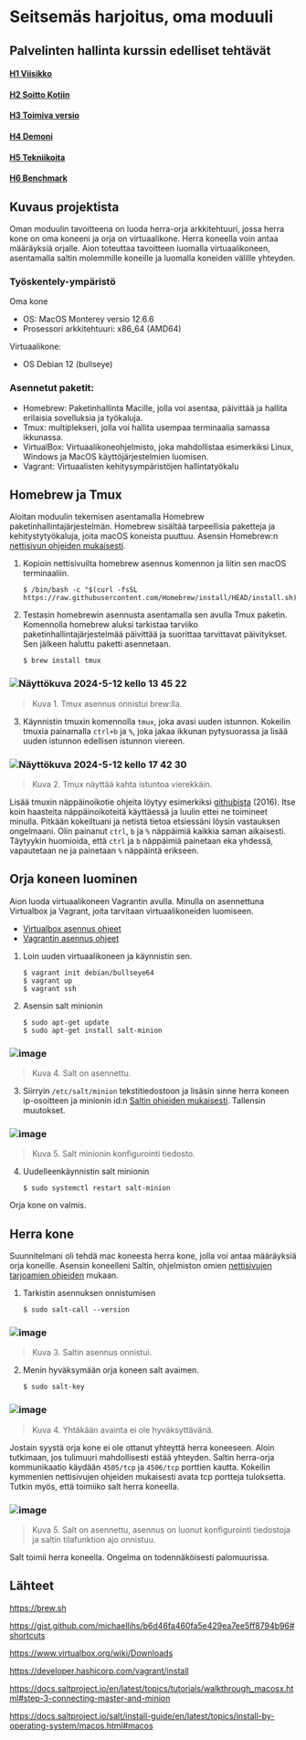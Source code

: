 # Seitsemäs harjoitus, oma moduuli
## Palvelinten hallinta kurssin edelliset tehtävät
#### [H1 Viisikko](https://github.com/Lambizzzz/infra-as-code/blob/main/h1-Viisikko.md)
#### [H2 Soitto Kotiin](https://github.com/Lambizzzz/infra-as-code/blob/main/h2-Soitto-kotiin.md)
#### [H3 Toimiva versio](https://github.com/Lambizzzz/infra-as-code/blob/main/h3-Toimiva-versio.md)
#### [H4 Demoni](https://github.com/Lambizzzz/infra-as-code/blob/main/h4-Demoni.md)
#### [H5 Tekniikoita](https://github.com/Lambizzzz/infra-as-code/blob/main/h5-Tekniikoita.md)
#### [H6 Benchmark](https://github.com/Lambizzzz/infra-as-code/blob/main/h6-Benchmark.md)

## Kuvaus projektista
Oman moduulin tavoitteena on luoda herra-orja arkkitehtuuri, jossa herra kone on oma koneeni ja orja on virtuaalikone. Herra koneella voin antaa määräyksiä orjalle. Aion toteuttaa tavoitteen luomalla virtuaalikoneen, asentamalla saltin molemmille koneille ja luomalla koneiden välille yhteyden.

### Työskentely-ympäristö
Oma kone
- OS: MacOS Monterey versio 12.6.6
- Prosessori arkkitehtuuri: x86_64 (AMD64)

Virtuaalikone:
- OS Debian 12 (bullseye)

### Asennetut paketit:
- Homebrew: Paketinhallinta Macille, jolla voi asentaa, päivittää ja hallita erilaisia ​​sovelluksia ja työkaluja.
- Tmux: multiplekseri, jolla voi hallita usempaa terminaalia samassa ikkunassa.
- VirtualBox: Virtuaalikoneohjelmisto, joka mahdollistaa esimerkiksi Linux, Windows ja MacOS käyttöjärjestelmien luomisen.
- Vagrant: Virtuaalisten kehitysympäristöjen hallintatyökalu

## Homebrew ja Tmux
Aloitan moduulin tekemisen asentamalla Homebrew paketinhallintajärjestelmän. Homebrew sisältää tarpeellisia paketteja ja kehitystytyökaluja, joita macOS koneista puuttuu. Asensin Homebrew:n [nettisivun ohjeiden mukaisesti](https://brew.sh). 
1. Kopioin nettisivuilta homebrew asennus komennon ja liitin sen macOS terminaaliin.

       $ /bin/bash -c "$(curl -fsSL https://raw.githubusercontent.com/Homebrew/install/HEAD/install.sh)"

2. Testasin homebrewin asennusta asentamalla sen avulla Tmux paketin. Komennolla homebrew aluksi tarkistaa tarviiko paketinhallintajärjestelmää päivittää ja suorittaa tarvittavat päivitykset. Sen jälkeen haluttu paketti asennetaan.

       $ brew install tmux

### ![Näyttökuva 2024-5-12 kello 13 45 22](https://github.com/Lambizzzz/infra-as-code/assets/148875838/369e6dd4-e489-4f1f-800e-577095050a1a)

> Kuva 1. Tmux asennus onnistui brew:lla.

3. Käynnistin tmuxin komennolla `tmux`, joka avasi uuden istunnon. Kokeilin tmuxia painamalla `ctrl+b` ja `%`, joka jakaa ikkunan pytysuorassa ja lisää uuden istunnon edellisen istunnon viereen.

### ![Näyttökuva 2024-5-12 kello 17 42 30](https://github.com/Lambizzzz/infra-as-code/assets/148875838/b085fc50-67ad-4652-89e3-3de24d529779)

> Kuva 2. Tmux näyttää kahta istuntoa vierekkäin.

Lisää tmuxin näppäinoikotie ohjeita löytyy esimerkiksi [githubista](https://gist.github.com/michaellihs/b6d46fa460fa5e429ea7ee5ff8794b96#shortcuts) (2016). Itse koin haasteita näppäinoikoteitä käyttäessä ja luulin ettei ne toimineet minulla. Pitkään kokeiltuani ja netistä tietoa etsiessäni löysin vastauksen ongelmaani. Olin painanut `ctrl`, `b` ja `%` näppäimiä kaikkia saman aikaisesti. Täytyykin huomioida, että `ctrl` ja `b` näppäimiä painetaan eka yhdessä, vapautetaan ne ja painetaan `%` näppäintä erikseen. 

## Orja koneen luominen
Aion luoda virtuaalikoneen Vagrantin avulla. Minulla on asennettuna Virtualbox ja Vagrant, joita tarvitaan virtuaalikoneiden luomiseen.
- [Virtualbox asennus ohjeet](https://www.virtualbox.org/wiki/Downloads)
- [Vagrantin asennus ohjeet](https://developer.hashicorp.com/vagrant/install)
  
1. Loin uuden virtuaalikoneen ja käynnistin sen.

       $ vagrant init debian/bullseye64
       $ vagrant up
       $ vagrant ssh

2. Asensin salt minionin

       $ sudo apt-get update
       $ sudo apt-get install salt-minion

### ![image](https://github.com/Lambizzzz/infra-as-code/assets/148875838/13bb5375-0f6a-4f4a-99c8-0866d1acc673)

> Kuva 4. Salt on asennettu.

3. Siirryin `/etc/salt/minion` tekstitiedostoon ja lisäsin sinne herra koneen ip-osoitteen ja minionin id:n [Saltin ohjeiden mukaisesti](https://docs.saltproject.io/en/latest/topics/tutorials/walkthrough_macosx.html#step-3-connecting-master-and-minion). Tallensin muutokset.

### ![image](https://github.com/Lambizzzz/infra-as-code/assets/148875838/73890989-9eec-4d92-8d95-9d4b2d93179f)

> Kuva 5. Salt minionin konfigurointi tiedosto.

4. Uudelleenkäynnistin salt minionin

       $ sudo systemctl restart salt-minion

Orja kone on valmis.

## Herra kone
Suunnitelmani oli tehdä mac koneesta herra kone, jolla voi antaa määräyksiä orja koneille. Asensin koneelleni Saltin, ohjelmiston omien [nettisivujen tarjoamien ohjeiden](https://docs.saltproject.io/salt/install-guide/en/latest/topics/install-by-operating-system/macos.html#macos) mukaan.

1. Tarkistin asennuksen onnistumisen

       $ sudo salt-call --version

### ![image](https://github.com/Lambizzzz/infra-as-code/assets/148875838/d6735053-cf77-47d6-9886-21c07df019c4)

> Kuva 3. Saltin asennus onnistui.

2. Menin hyväksymään orja koneen salt avaimen.

       $ sudo salt-key
### ![image](https://github.com/Lambizzzz/infra-as-code/assets/148875838/4af29390-2cec-48b4-8f02-06585fc207b2)

> Kuva 4. Yhtäkään avainta ei ole hyväksyttävänä.

Jostain syystä orja kone ei ole ottanut yhteyttä herra koneeseen. Aloin tutkimaan, jos tulimuuri mahdollisesti estää yhteyden. Saltin herra-orja kommunikaatio käydään `4505/tcp` ja `4506/tcp` porttien kautta. Kokeilin kymmenien nettisivujen ohjeiden mukaisesti avata tcp portteja tuloksetta. Tutkin myös, että toimiiko salt herra koneella.

### ![image](https://github.com/Lambizzzz/infra-as-code/assets/148875838/a33b9e52-4bbf-4169-813e-70ff94ee485f)

> Kuva 5. Salt on asennettu, asennus on luonut konfigurointi tiedostoja ja saltin tilafunktion ajo onnistuu.

Salt toimii herra koneella. Ongelma on todennäköisesti palomuurissa.

## Lähteet

https://brew.sh

https://gist.github.com/michaellihs/b6d46fa460fa5e429ea7ee5ff8794b96#shortcuts

https://www.virtualbox.org/wiki/Downloads

https://developer.hashicorp.com/vagrant/install

https://docs.saltproject.io/en/latest/topics/tutorials/walkthrough_macosx.html#step-3-connecting-master-and-minion

https://docs.saltproject.io/salt/install-guide/en/latest/topics/install-by-operating-system/macos.html#macos
       

